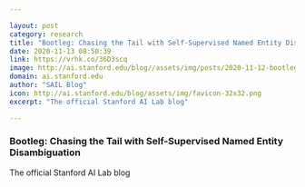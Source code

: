```yaml
---

layout: post
category: research
title: "Bootleg: Chasing the Tail with Self-Supervised Named Entity Disambiguation"
date: 2020-11-13 08:50:39
link: https://vrhk.co/36D3scq
image: http://ai.stanford.edu/blog//assets/img/posts/2020-11-12-bootleg/logo.png
domain: ai.stanford.edu
author: "SAIL Blog"
icon: http://ai.stanford.edu/blog/assets/img/favicon-32x32.png
excerpt: "The official Stanford AI Lab blog"

---
```


### Bootleg: Chasing the Tail with Self-Supervised Named Entity Disambiguation

The official Stanford AI Lab blog